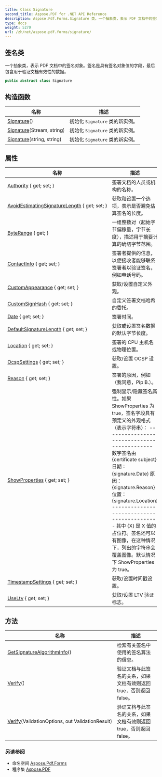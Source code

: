 ```yaml
---
title: Class Signature
second_title: Aspose.PDF for .NET API Reference
description: Aspose.Pdf.Forms.Signature 类。一个抽象类，表示 PDF 文档中的签名对象。签名是具有签名对象值的字段，最后包含用于验证文档有效性的数据。
type: docs
weight: 5270
url: /zh/net/aspose.pdf.forms/signature/
---
```

## 签名类

一个抽象类，表示 PDF 文档中的签名对象。签名是具有签名对象值的字段，最后包含用于验证文档有效性的数据。

```csharp
public abstract class Signature
```

## 构造函数

| 名称 | 描述 |
| --- | --- |
| [Signature](signature/#constructor)() | 初始化 `Signature` 类的新实例。 |
| [Signature](signature/#constructor_1)(Stream, string) | 初始化 `Signature` 类的新实例。 |
| [Signature](signature/#constructor_2)(string, string) | 初始化 `Signature` 类的新实例。 |

## 属性

| 名称 | 描述 |
| --- | --- |
| [Authority](../../aspose.pdf.forms/signature/authority/) { get; set; } | 签署文档的人员或机构的名称。 |
| [AvoidEstimatingSignatureLength](../../aspose.pdf.forms/signature/avoidestimatingsignaturelength/) { get; set; } | 获取和设置一个选项，表示是否避免估算签名的长度。 |
| [ByteRange](../../aspose.pdf.forms/signature/byterange/) { get; } | 一组整数对（起始字节偏移量，字节长度），描述用于摘要计算的确切字节范围。 |
| [ContactInfo](../../aspose.pdf.forms/signature/contactinfo/) { get; set; } | 签署者提供的信息，以便接收者能够联系签署者以验证签名，例如电话号码。 |
| [CustomAppearance](../../aspose.pdf.forms/signature/customappearance/) { get; set; } | 获取/设置自定义外观。 |
| [CustomSignHash](../../aspose.pdf.forms/signature/customsignhash/) { get; set; } | 自定义签署文档哈希的委托。 |
| [Date](../../aspose.pdf.forms/signature/date/) { get; set; } | 签署时间。 |
| [DefaultSignatureLength](../../aspose.pdf.forms/signature/defaultsignaturelength/) { get; set; } | 获取或设置签名数据的默认字节长度。 |
| [Location](../../aspose.pdf.forms/signature/location/) { get; set; } | 签署的 CPU 主机名或物理位置。 |
| [OcspSettings](../../aspose.pdf.forms/signature/ocspsettings/) { get; set; } | 获取/设置 OCSP 设置。 |
| [Reason](../../aspose.pdf.forms/signature/reason/) { get; set; } | 签署的原因，例如（我同意，Pip B.）。 |
| [ShowProperties](../../aspose.pdf.forms/signature/showproperties/) { get; set; } | 强制显示/隐藏签名属性。如果 ShowProperties 为 true，签名字段具有预定义的外观格式（表示字符串）： ------------------------------------------- 数字签名由 {certificate subject} 日期： {signature.Date} 原因： {signature.Reason} 位置： {signature.Location} ------------------------------------------- 其中 {X} 是 X 值的占位符。签名还可以有图像，在这种情况下，列出的字符串会覆盖图像。默认情况下 ShowProperties 为 true。 |
| [TimestampSettings](../../aspose.pdf.forms/signature/timestampsettings/) { get; set; } | 获取/设置时间戳设置。 |
| [UseLtv](../../aspose.pdf.forms/signature/useltv/) { get; set; } | 获取/设置 LTV 验证标志。 |

## 方法

| 名称 | 描述 |
| --- | --- |
| [GetSignatureAlgorithmInfo](../../aspose.pdf.forms/signature/getsignaturealgorithminfo/)() | 检索有关签名中使用的签名算法的信息。 |
| [Verify](../../aspose.pdf.forms/signature/verify/#verify)() | 验证文档与此签名的关系，如果文档有效则返回 true，否则返回 false。 |
| [Verify](../../aspose.pdf.forms/signature/verify/#verify_1)(ValidationOptions, out ValidationResult) | 验证文档与此签名的关系，如果文档有效则返回 true，否则返回 false。 |

### 另请参阅

* 命名空间 [Aspose.Pdf.Forms](../../aspose.pdf.forms/)
* 程序集 [Aspose.PDF](../../)
